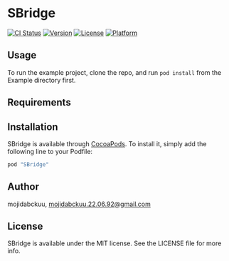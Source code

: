 # SBridge

[![CI Status](http://img.shields.io/travis/mojidabckuu/SBridge.svg?style=flat)](https://travis-ci.org/mojidabckuu/SBridge)
[![Version](https://img.shields.io/cocoapods/v/SBridge.svg?style=flat)](http://cocoapods.org/pods/SBridge)
[![License](https://img.shields.io/cocoapods/l/SBridge.svg?style=flat)](http://cocoapods.org/pods/SBridge)
[![Platform](https://img.shields.io/cocoapods/p/SBridge.svg?style=flat)](http://cocoapods.org/pods/SBridge)

## Usage

To run the example project, clone the repo, and run `pod install` from the Example directory first.

## Requirements

## Installation

SBridge is available through [CocoaPods](http://cocoapods.org). To install
it, simply add the following line to your Podfile:

```ruby
pod "SBridge"
```

## Author

mojidabckuu, mojidabckuu.22.06.92@gmail.com

## License

SBridge is available under the MIT license. See the LICENSE file for more info.
